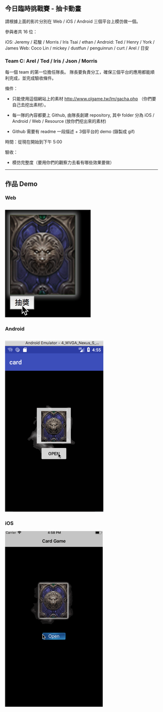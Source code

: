 ## 今日臨時挑戰賽 - 抽卡動畫

請根據上面的影片分別在 Web / iOS / Android 三個平台上模仿做一個。

參與者共 16 位：

iOS: Jeremy / 菘駿 / Morris / Iris Tsai / ethan / 
Android: Ted / Henry / York / James
Web: Coco Lin / mickey / dustfun / penguinrun / curt / Arel / 日安

### Team C: Arel / Ted / Iris / Json / Morris


每一個 team 的第一位擔任隊長。
隊長要負責分工，確保三個平台的應用都能順利完成，並完成驗收條件。

條件：
- 只能使用這個網站上的素材 http://www.olgame.tw/lm/gacha.php （你們要自己去挖出素材）。

- 每一隊的內容都要上 Github, 由隊長創建 repository, 其中 folder 分為 iOS / Android / Web / Resource (放你們挖出來的素材)

- Github 需要有 readme 一段描述 + 3個平台的 demo (錄製成 gif)

時間：從現在開始到下午 5:00

驗收：
- 模仿完整度（要用你們的觀察力去看有哪些效果要做）

---
## 作品 Demo

### Web

![Alt text](card.gif)
---

### Android

![Alt text](android.gif)
---

### iOS

![Alt text](iOSDemo.gif)

